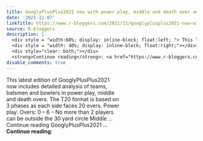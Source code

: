 ```yaml
---
title: GooglyPlusPlus2021 now with power play, middle and death over analysis
date: '2021-11-07'
linkTitle: https://www.r-bloggers.com/2021/11/googlyplusplus2021-now-with-power-play-middle-and-death-over-analysis/
source: R-bloggers
description: |-
  <div style = "width:60%; display: inline-block; float:left; "> This latest edition of GooglyPlusPlus2021 now includes detailed analysis of teams, batsmen and bowlers in power play, middle and death overs. The T20 format is based on 3 phases as each side faces 20 overs. Power play: Overs: 0 – 6 – No more than 2 players can be outside the 30 yard circle Middle … Continue reading GooglyPlusPlus2021 ...</div>
  <div style = "width: 40%; display: inline-block; float:right;"></div>
  <div style="clear: both;"></div>
  <strong>Continue reading</strong>: <a href="https://www.r-bloggers.com/2021/11/googlyplusp ...
disable_comments: true
---
```

<div style = "width:60%; display: inline-block; float:left; "> This latest edition of GooglyPlusPlus2021 now includes detailed analysis of teams, batsmen and bowlers in power play, middle and death overs. The T20 format is based on 3 phases as each side faces 20 overs. Power play: Overs: 0 – 6 – No more than 2 players can be outside the 30 yard circle Middle … Continue reading GooglyPlusPlus2021 ...</div>
<div style = "width: 40%; display: inline-block; float:right;"></div>
<div style="clear: both;"></div>
<strong>Continue reading</strong>: <a href="https://www.r-bloggers.com/2021/11/googlyplusp ...